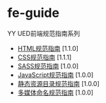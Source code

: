 # fe-guide

YY UED前端规范指南系列

* [HTML规范指南](https://github.com/duowan/fe-guide/blob/master/html-guide.md) [1.1.0]
* [CSS规范指南](https://github.com/duowan/fe-guide/blob/master/css-guide.md) [1.1.1]
* [SASS规范指南](https://github.com/duowan/fe-guide/blob/master/sass-guide.md) [1.0.0]
* [JavaScript规范指南](https://github.com/duowan/fe-guide/blob/master/javascript-guide.md) [1.0.0]
* [静态资源目录规范指南](https://github.com/duowan/fe-guide/blob/master/directory-guide.md) [1.0.0]
* [多媒体命名规范指南](https://github.com/duowan/fe-guide/blob/master/media-naming-guide.md) [1.0.0]
